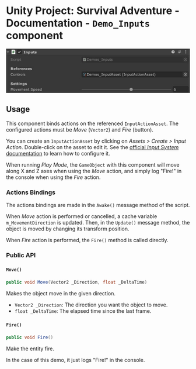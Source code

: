 # Unity Project: Survival Adventure - Documentation - `Demo_Inputs` component

![`Demo_Inputs` component inspector preview](./Images/demos-inputs-inspector.jpg)

## Usage

This component binds actions on the referenced `InputActionAsset`. The configured actions must be *Move* (`Vector2`) and *Fire* (button).

You can create an `InputActionAsset` by clicking on *Assets > Create > Input Action*. Double-click on the asset to edit it. See the [official *Input System* documentation](https://docs.unity3d.com/Packages/com.unity.inputsystem@1.0/) to learn how to configure it.

When running *Play Mode*, the `GameObject` with this component will move along X and Z axes when using the *Move* action, and simply log "Fire!" in the console when using the *Fire* action.

### Actions Bindings

The actions bindings are made in the `Awake()` message method of the script.

When *Move* action is performed or cancelled, a cache variable `m_MovementDirection` is updated. Then, in the `Update()` message method, the object is moved by changing its transform position.

When *Fire* action is performed, the `Fire()` method is called directly.

### Public API

#### `Move()`

```cs
public void Move(Vector2 _Direction, float _DeltaTime)
```

Makes the object move in the given direction.

* `Vector2 _Direction`: The direction you want the object to move.
* `float _DeltaTime`: The elapsed time since the last frame.

#### `Fire()`

```cs
public void Fire()
```

Make the entity fire.

In the case of this demo, it just logs "Fire!" in the console.